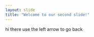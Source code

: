 ```yaml
---
layout: slide
title: "Welcome to our second slide!"
--- 
```

hi there
use the left arrow to go back
